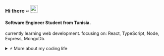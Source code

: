 
### Hi there ~ <img src="https://user-images.githubusercontent.com/1303154/88677602-1635ba80-d120-11ea-84d8-d263ba5fc3c0.gif" width="24px" alt="hi">

#### Software Engineer Student from Tunisia.




currently learning web development.
focusing on: React, TypeScript, Node, Express, MongoDb.

<details>
<summary>⚡️ More about my coding life</summary>
<br />

![Top Langs](https://github-readme-stats.vercel.app/api/top-langs/?username=macfim&layout=compact&hide=css,html)

![Zheeeng's github stats](https://github-readme-stats.vercel.app/api?username=macfim&count_private=true&show_icons=true&theme=onedark)

</details>
